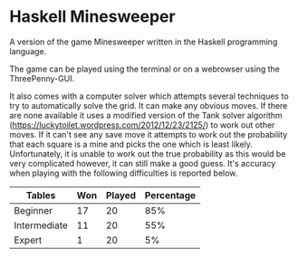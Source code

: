 # Haskell Minesweeper

A version of the game Minesweeper written in the Haskell programming language.

The game can be played using the terminal or on a webrowser using the ThreePenny-GUI.

It also comes with a computer solver which attempts several techniques to try to automatically solve the grid. It can make any obvious moves. If there are none available it uses a modified version of the Tank solver algorithm (https://luckytoilet.wordpress.com/2012/12/23/2125/) to work out other moves. If it can't see any save move it attempts to work out the probability that each square is a mine and picks the one which is least likely. Unfortunately, it is unable to work out the true probability as this would be very complicated however, it can still make a good guess. It's accuracy when playing with the following difficulties is reported below.

| Tables        | Won        | Played  | Percentage  |
| ------------- |------------|---------| ------------ |
| Beginner      | 17         | 20      |   85%        |
| Intermediate  | 11         |    20   | 55%          |
| Expert        | 1          |    20   |  5%          |
